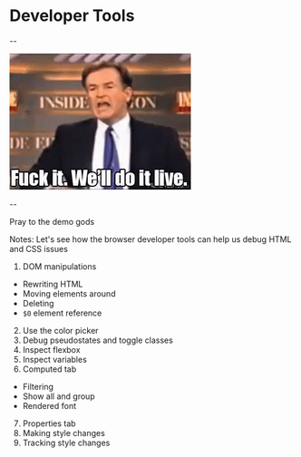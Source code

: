 # Developer Tools

--

![Live](../assets/img/bill-o-reilly-do-it-live.gif)

--

Pray to the demo gods

Notes:
Let's see how the browser developer tools can help us debug HTML and CSS issues

1. DOM manipulations
  - Rewriting HTML
  - Moving elements around
  - Deleting
  - `$0` element reference
2. Use the color picker
3. Debug pseudostates and toggle classes
4. Inspect flexbox
5. Inspect variables
6. Computed tab
  - Filtering
  - Show all and group
  - Rendered font
7. Properties tab
8. Making style changes
9. Tracking style changes
